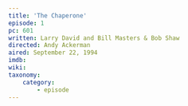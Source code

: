 ```yaml
---
title: 'The Chaperone'
episode: 1
pc: 601
written: Larry David and Bill Masters & Bob Shaw
directed: Andy Ackerman
aired: September 22, 1994
imdb:
wiki:
taxonomy:
    category:
        - episode
---
```

